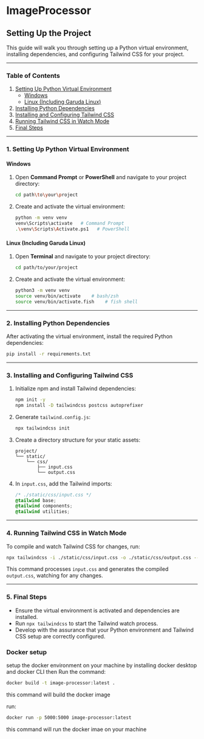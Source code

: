 # ImageProcessor
## Setting Up the Project

This guide will walk you through setting up a Python virtual environment, installing dependencies, and configuring Tailwind CSS for your project.

---

### Table of Contents

1. [Setting Up Python Virtual Environment](#1-setting-up-python-virtual-environment)
   - [Windows](#windows)
   - [Linux (Including Garuda Linux)](#linux-including-garuda-linux)
2. [Installing Python Dependencies](#2-installing-python-dependencies)
3. [Installing and Configuring Tailwind CSS](#3-installing-and-configuring-tailwind-css)
4. [Running Tailwind CSS in Watch Mode](#4-running-tailwind-css-in-watch-mode)
5. [Final Steps](#5-final-steps)

---

### 1. Setting Up Python Virtual Environment

#### **Windows**

1. Open **Command Prompt** or **PowerShell** and navigate to your project directory:
   ```sh
   cd path\to\your\project
   ```
2. Create and activate the virtual environment:
   ```sh
   python -m venv venv
   venv\Scripts\activate   # Command Prompt
   .\venv\Scripts\Activate.ps1   # PowerShell
   ```

#### **Linux (Including Garuda Linux)**

1. Open **Terminal** and navigate to your project directory:
   ```sh
   cd path/to/your/project
   ```
2. Create and activate the virtual environment:
   ```sh
   python3 -m venv venv
   source venv/bin/activate    # bash/zsh
   source venv/bin/activate.fish    # fish shell
   ```

---

### 2. Installing Python Dependencies

After activating the virtual environment, install the required Python dependencies:
```sh
pip install -r requirements.txt
```

---

### 3. Installing and Configuring Tailwind CSS

1. Initialize npm and install Tailwind dependencies:
   ```sh
   npm init -y
   npm install -D tailwindcss postcss autoprefixer
   ```
2. Generate `tailwind.config.js`:
   ```sh
   npx tailwindcss init
   ```
3. Create a directory structure for your static assets:
   ```
   project/
   └── static/
       └── css/
           ├── input.css
           └── output.css
   ```
4. In `input.css`, add the Tailwind imports:
   ```css
   /* ./static/css/input.css */
   @tailwind base;
   @tailwind components;
   @tailwind utilities;
   ```

---

### 4. Running Tailwind CSS in Watch Mode

To compile and watch Tailwind CSS for changes, run:
```sh
npx tailwindcss -i ./static/css/input.css -o ./static/css/output.css --watch
```

This command processes `input.css` and generates the compiled `output.css`, watching for any changes.

---

### 5. Final Steps

- Ensure the virtual environment is activated and dependencies are installed.
- Run `npx tailwindcss` to start the Tailwind watch process.
- Develop with the assurance that your Python environment and Tailwind CSS setup are correctly configured.

### Docker setup
setup the  docker environment on your machine by installing docker desktop and docker CLI then
Run the command:
```sh
docker build -t image-processor:latest .
```
this command will build the docker image

run:
```sh
docker run -p 5000:5000 image-processor:latest
```
this command will run the docker imae on your machine
